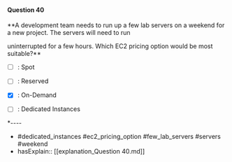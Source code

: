 #### Question  40

**A development team needs to run up a few lab servers on a weekend for a new project. The servers will need to run

uninterrupted for a few hours. Which EC2 pricing option would be most suitable?**

- [ ] :  Spot

- [ ] :  Reserved

- [x] :  On-Demand

- [ ] :  Dedicated Instances

*----

- #dedicated_instances #ec2_pricing_option #few_lab_servers #servers #weekend
- hasExplain:: [[explanation_Question  40.md]]
